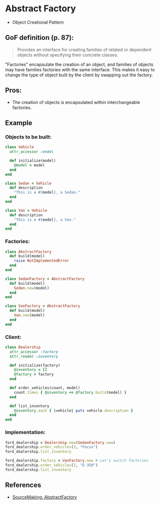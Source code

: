 # Abstract Factory

-   Object Creational Pattern

## GoF definition (p. 87):

> Provides an interface for creating families of related or dependent objects without specifying their concrete classes.

"Factories" encapsulate the creation of an object, and families of objects may have families factories with the same interface. This makes it easy to change the type of object built by the client by swapping out the factory.

## Pros:

-   The creation of objects is encapsulated within interchangeable factories.

## Example

### Objects to be built:

```ruby
class Vehicle
  attr_accessor :model

  def initialize(model)
    @model = model
  end
end

class Sedan < Vehicle
  def description
    "This is a #{model}, a Sedan."
  end
end

class Van < Vehicle
  def description
    "This is a #{model}, a Van."
  end
end
```

### Factories:

```ruby
class AbstractFactory
  def build(model)
    raise NotImplementedError
  end
end

class SedanFactory < AbstractFactory
  def build(model)
    Sedan.new(model)
  end
end

class VanFactory < AbstractFactory
  def build(model)
    Van.new(model)
  end
end
```

### Client:

```ruby
class Dealership
  attr_accessor :factory
  attr_reader :inventory

  def initialize(factory)
    @inventory = []
    @factory = factory
  end

  def order_vehicles(count, model)
    count.times { @inventory << @factory.build(model) }
  end

  def list_inventory
    @inventory.each { |vehicle| puts vehicle.description }
  end
end
```

### Implementation:

```ruby
ford_dealership = Dealership.new(SedanFactory.new)
ford_dealership.order_vehicles(3, "Focus")
ford_dealership.list_inventory

ford_dealership.factory = VanFactory.new # Let's switch factories
ford_dealership.order_vehicles(2, "E-350")
ford_dealership.list_inventory
```

## References

-   [SourceMaking: AbstractFactory](https://sourcemaking.com/design_patterns/abstract_factory)
